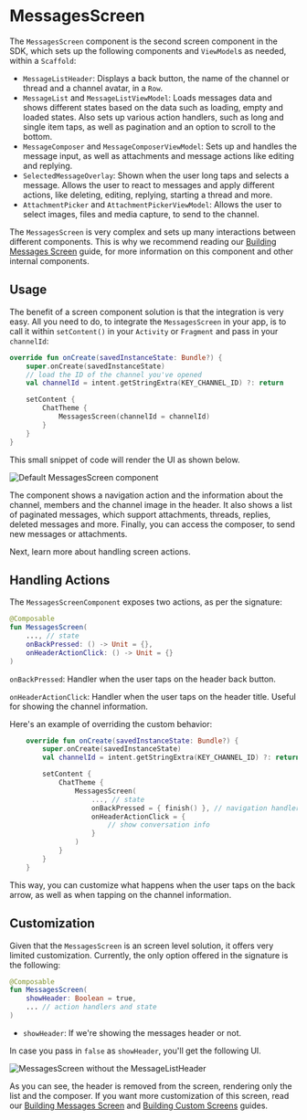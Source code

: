 # MessagesScreen

The `MessagesScreen` component is the second screen component in the SDK, which sets up the following components and `ViewModel`s as needed, within a `Scaffold`:

* `MessageListHeader`: Displays a back button, the name of the channel or thread and a channel avatar, in a `Row`. 
* `MessageList` and `MessageListViewModel`: Loads messages data and shows different states based on the data such as loading, empty and loaded states. Also sets up various action handlers, such as long and single item taps, as well as pagination and an option to scroll to the bottom.
* `MessageComposer` and `MessageComposerViewModel`: Sets up and handles the message input, as well as attachments and message actions like editing and replying.
* `SelectedMessageOverlay`: Shown when the user long taps and selects a message. Allows the user to react to messages and apply different actions, like deleting, editing, replying, starting a thread and more.
* `AttachmentPicker` and `AttachmentPickerViewModel`: Allows the user to select images, files and media capture, to send to the channel.

The `MessagesScreen` is very complex and sets up many interactions between different components. This is why we recommend reading our [Building Messages Screen](../07-guides/02-building-messages-screen.md) guide, for more information on this component and other internal components.

## Usage

The benefit of a screen component solution is that the integration is very easy. All you need to do, to integrate the `MessagesScreen` in your app, is to call it within `setContent()` in your `Activity` or `Fragment` and pass in your `channelId`:

```kotlin
override fun onCreate(savedInstanceState: Bundle?) {
    super.onCreate(savedInstanceState)
    // load the ID of the channel you've opened
    val channelId = intent.getStringExtra(KEY_CHANNEL_ID) ?: return

    setContent {
        ChatTheme {
            MessagesScreen(channelId = channelId)
        }
    }
}
```

This small snippet of code will render the UI as shown below.

![Default MessagesScreen component](../../assets/default_messages_screen_component.png)

The component shows a navigation action and the information about the channel, members and the channel image in the header. It also shows a list of paginated messages, which support attachments, threads, replies, deleted messages and more. Finally, you can access the composer, to send new messages or attachments.

Next, learn more about handling screen actions.

## Handling Actions

The `MessagesScreenComponent` exposes two actions, as per the signature:

```kotlin
@Composable
fun MessagesScreen(
    ..., // state
    onBackPressed: () -> Unit = {},
    onHeaderActionClick: () -> Unit = {}
)
```

`onBackPressed`: Handler when the user taps on the header back button.

`onHeaderActionClick`: Handler when the user taps on the header title. Useful for showing the channel information.

Here's an example of overriding the custom behavior:

```kotlin
    override fun onCreate(savedInstanceState: Bundle?) {
        super.onCreate(savedInstanceState)
        val channelId = intent.getStringExtra(KEY_CHANNEL_ID) ?: return

        setContent {
            ChatTheme {
                MessagesScreen(
                    ..., // state
                    onBackPressed = { finish() }, // navigation handler
                    onHeaderActionClick = {
                        // show conversation info
                    }
                )
            }
        }
    }
```

This way, you can customize what happens when the user taps on the back arrow, as well as when tapping on the channel information.

## Customization

Given that the `MessagesScreen` is an screen level solution, it offers very limited customization. Currently, the only option offered in the signature is the following:

```kotlin
@Composable
fun MessagesScreen(
    showHeader: Boolean = true,
    ... // action handlers and state
)
```

* `showHeader`: If we're showing the messages header or not.

In case you pass in `false` as `showHeader`, you'll get the following UI.

![MessagesScreen without the MessageListHeader](../../assets/message_list_without_header.png)

As you can see, the header is removed from the screen, rendering only the list and the composer. If you want more customization of this screen, read our [Building Messages Screen](../08-guides/02-building-messages-screen.md) and [Building Custom Screens](../07-guides/06-building-custom-screens.md) guides.
